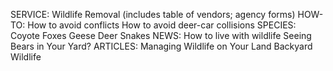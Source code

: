 SERVICE: 
Wildlife Removal (includes table of vendors; agency forms)
HOW-TO: 
How to avoid conflicts
How to avoid deer-car collisions
SPECIES: 
Coyote
Foxes
Geese
Deer
Snakes
NEWS: 
How to live with wildlife
Seeing Bears in Your Yard?
ARTICLES: 
Managing Wildlife on Your Land
Backyard Wildlife
